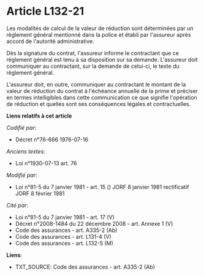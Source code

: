 # Article L132-21

Les modalités de calcul de la valeur de réduction sont déterminées par un règlement général mentionné dans la police et
établi par l'assureur après accord de l'autorité administrative.

Dès la signature du contrat, l'assureur informe le contractant que ce règlement général est tenu à sa disposition sur sa
demande. L'assureur doit communiquer au contractant, sur la demande de celui-ci, le texte du règlement général.

L'assureur doit, en outre, communiquer au contractant le montant de la valeur de réduction du contrat à l'échéance annuelle
de la prime et préciser en termes intelligibles dans cette communication ce que signifie l'opération de réduction et quelles
sont ses conséquences légales et contractuelles.

**Liens relatifs à cet article**

_Codifié par_:

  - Décret n°76-666 1976-07-16

_Anciens textes_:

  - Loi n°1930-07-13 art. 76

_Modifié par_:

  - Loi n°81-5 du 7 janvier 1981 - art. 15 () JORF 8 janvier 1981 rectificatif JORF 8 février 1981

_Cité par_:

  - Loi n°81-5 du 7 janvier 1981 - art. 17 (V)
  - Décret n°2008-1484 du 22 décembre 2008 - art. Annexe 1 (V)
  - Code des assurances - art. A335-2 (Ab)
  - Code des assurances - art. L131-4 (V)
  - Code des assurances - art. L132-5 (M)

**Liens**:

  - TXT_SOURCE: Code des assurances - art. A335-2 (Ab)

